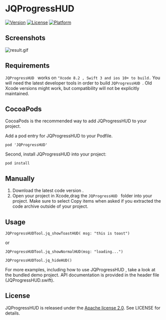 # JQProgressHUD
[![Version](https://img.shields.io/cocoapods/v/JQProgressHUD.svg?style=flat)](http://cocoapods.org/pods/JQProgressHUD)
[![License](https://img.shields.io/cocoapods/l/JQProgressHUD.svg?style=flat)](http://cocoapods.org/pods/JQProgressHUD)
[![Platform](https://img.shields.io/cocoapods/p/JQProgressHUD.svg?style=flat)](http://cocoapods.org/pods/JQProgressHUD)


## Screenshots

![result.gif](http://upload-images.jianshu.io/upload_images/678898-920067a27f5de210.gif?imageMogr2/auto-orient/strip)

## Requirements

`JQProgressHUD ` works on ` "Xcode 8.2 , Swift 3 and ios 10+ to build. `
You will need the latest developer tools in order to build `JQProgressHUD `. Old Xcode versions might work, but compatibility will not be explicitly maintained.

## CocoaPods

CocoaPods is the recommended way to add JQProgressHUD to your project.

Add a pod entry for JQProgressHUD to your Podfile.
 
```
pod 'JQProgressHUD'
```
Second, install JQProgressHUD into your project:
 
```
pod install
```


## Manually

1. Download the latest code version .
2. Open your project in Xcode,drag the `JQProgressHUD ` folder into your project.  Make sure to select Copy items when asked if you extracted the code archive outside of your project.


## Usage

```
JQProgressHUDTool.jq_showToastHUD( msg: "this is toast")
```

or

```
JQProgressHUDTool.jq_showNormalHUD(msg: "loading...")

JQProgressHUDTool.jq_hideHUD()
```

For more examples, including how to use JQProgressHUD , take a look at the bundled demo project. API documentation is provided in the header file (JQProgressHUD.swift).

## License	

JQProgressHUD is released under the [Apache license 2.0](LICENSE). See LICENSE for details.
